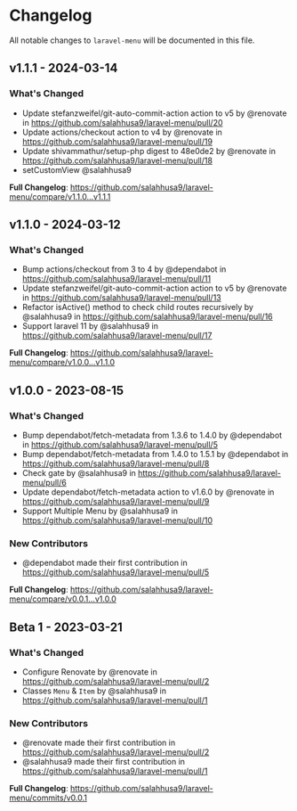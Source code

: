 # Changelog

All notable changes to `laravel-menu` will be documented in this file.

## v1.1.1 - 2024-03-14

### What's Changed

* Update stefanzweifel/git-auto-commit-action action to v5 by @renovate in https://github.com/salahhusa9/laravel-menu/pull/20
* Update actions/checkout action to v4 by @renovate in https://github.com/salahhusa9/laravel-menu/pull/19
* Update shivammathur/setup-php digest to 48e0de2 by @renovate in https://github.com/salahhusa9/laravel-menu/pull/18
* setCustomView  @salahhusa9

**Full Changelog**: https://github.com/salahhusa9/laravel-menu/compare/v1.1.0...v1.1.1

## v1.1.0 - 2024-03-12

### What's Changed

* Bump actions/checkout from 3 to 4 by @dependabot in https://github.com/salahhusa9/laravel-menu/pull/11
* Update stefanzweifel/git-auto-commit-action action to v5 by @renovate in https://github.com/salahhusa9/laravel-menu/pull/13
* Refactor isActive() method to check child routes recursively by @salahhusa9 in https://github.com/salahhusa9/laravel-menu/pull/16
* Support laravel 11 by @salahhusa9 in https://github.com/salahhusa9/laravel-menu/pull/17

**Full Changelog**: https://github.com/salahhusa9/laravel-menu/compare/v1.0.0...v1.1.0

## v1.0.0 - 2023-08-15

### What's Changed

- Bump dependabot/fetch-metadata from 1.3.6 to 1.4.0 by @dependabot in https://github.com/salahhusa9/laravel-menu/pull/5
- Bump dependabot/fetch-metadata from 1.4.0 to 1.5.1 by @dependabot in https://github.com/salahhusa9/laravel-menu/pull/8
- Check gate by @salahhusa9 in https://github.com/salahhusa9/laravel-menu/pull/6
- Update dependabot/fetch-metadata action to v1.6.0 by @renovate in https://github.com/salahhusa9/laravel-menu/pull/9
- Support Multiple Menu by @salahhusa9 in https://github.com/salahhusa9/laravel-menu/pull/10

### New Contributors

- @dependabot made their first contribution in https://github.com/salahhusa9/laravel-menu/pull/5

**Full Changelog**: https://github.com/salahhusa9/laravel-menu/compare/v0.0.1...v1.0.0

## Beta 1 - 2023-03-21

### What's Changed

- Configure Renovate by @renovate in https://github.com/salahhusa9/laravel-menu/pull/2
- Classes `Menu` & `Item` by @salahhusa9 in https://github.com/salahhusa9/laravel-menu/pull/1

### New Contributors

- @renovate made their first contribution in https://github.com/salahhusa9/laravel-menu/pull/2
- @salahhusa9 made their first contribution in https://github.com/salahhusa9/laravel-menu/pull/1

**Full Changelog**: https://github.com/salahhusa9/laravel-menu/commits/v0.0.1
